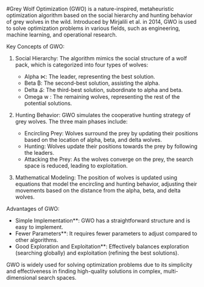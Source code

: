 #Grey Wolf Optimization (GWO)  is a nature-inspired, metaheuristic optimization algorithm based on the social hierarchy and hunting behavior of grey wolves in the wild. Introduced by Mirjalili et al. in 2014, GWO is used to solve optimization problems in various fields, such as engineering, machine learning, and operational research.

Key Concepts of GWO:

1. Social Hierarchy: The algorithm mimics the social structure of a wolf pack, which is categorized into four types of wolves:
   - Alpha ⋉: The leader, representing the best solution.
   - Beta ₿: The second-best solution, assisting the alpha.
   - Delta ₷: The third-best solution, subordinate to alpha and beta.
   - Omega w : The remaining wolves, representing the rest of the potential solutions.

2. Hunting Behavior: GWO simulates the cooperative hunting strategy of grey wolves. The three main phases include:
   - Encircling Prey: Wolves surround the prey by updating their positions based on the location of alpha, beta, and delta wolves.
   - Hunting: Wolves update their positions towards the prey by following the leaders.
   - Attacking the Prey: As the wolves converge on the prey, the search space is reduced, leading to exploitation.

3. Mathematical Modeling: The position of wolves is updated using equations that model the encircling and hunting behavior, adjusting their movements based on the distance from the alpha, beta, and delta wolves.

 Advantages of GWO:

- Simple Implementation**: GWO has a straightforward structure and is easy to implement.
- Fewer Parameters**: It requires fewer parameters to adjust compared to other algorithms.
- Good Exploration and Exploitation**: Effectively balances exploration (searching globally) and exploitation (refining the best solutions).

GWO is widely used for solving optimization problems due to its simplicity and effectiveness in finding high-quality solutions in complex, multi-dimensional search spaces.
